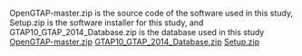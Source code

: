 OpenGTAP-master.zip is the source code of the software used in this study, Setup.zip is the software installer for this study, and GTAP10_GTAP_2014_Database.zip is the database used in this study
[OpenGTAP-master.zip](https://github.com/Charl49-68es/The-Role-of-Trade-Liberalization-in-Promoting-Regional-Integration-and-Sustainability-The-Case-of-R/files/9127244/OpenGTAP-master.zip)
[GTAP10_GTAP_2014_Database.zip](https://github.com/Charl49-68es/The-Role-of-Trade-Liberalization-in-Promoting-Regional-Integration-and-Sustainability-The-Case-of-R/files/9127246/GTAP10_GTAP_2014_Database.zip)
[Setup.zip](https://github.com/Charl49-68es/The-Role-of-Trade-Liberalization-in-Promoting-Regional-Integration-and-Sustainability-The-Case-of-R/files/9127247/Setup.zip)
